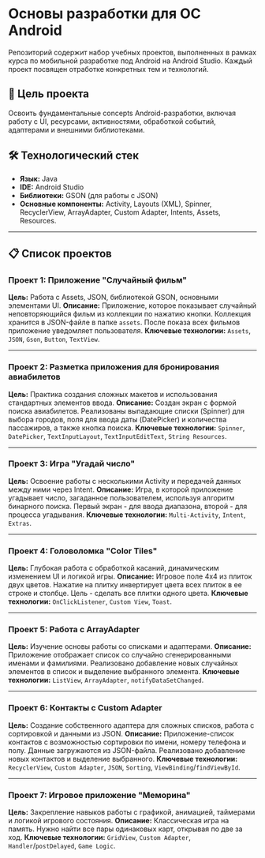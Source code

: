# Основы разработки для ОС Android

Репозиторий содержит набор учебных проектов, выполненных в рамках курса по мобильной разработке под Android на Android Studio. Каждый проект посвящен отработке конкретных тем и технологий.

## 🎯 Цель проекта

Освоить фундаментальные concepts Android-разработки, включая работу с UI, ресурсами, активностями, обработкой событий, адаптерами и внешними библиотеками.

## 🛠 Технологический стек

*   **Язык:** Java
*   **IDE:** Android Studio
*   **Библиотеки:** GSON (для работы с JSON)
*   **Основные компоненты:** Activity, Layouts (XML), Spinner, RecyclerView, ArrayAdapter, Custom Adapter, Intents, Assets, Resources.

---

## 📋 Список проектов

### Проект 1: Приложение "Случайный фильм"
**Цель:** Работа с Assets, JSON, библиотекой GSON, основными элементами UI.
**Описание:** Приложение, которое показывает случайный неповторяющийся фильм из коллекции по нажатию кнопки. Коллекция хранится в JSON-файле в папке `assets`. После показа всех фильмов приложение уведомляет пользователя.
**Ключевые технологии:** `Assets`, `JSON`, `Gson`, `Button`, `TextView`.

---

### Проект 2: Разметка приложения для бронирования авиабилетов
**Цель:** Практика создания сложных макетов и использования стандартных элементов ввода.
**Описание:** Создан экран с формой поиска авиабилетов. Реализованы выпадающие списки (Spinner) для выбора городов, поля для ввода даты (DatePicker) и количества пассажиров, а также кнопка поиска.
**Ключевые технологии:** `Spinner`, `DatePicker`, `TextInputLayout`, `TextInputEditText`, `String Resources`.

---

### Проект 3: Игра "Угадай число"
**Цель:** Освоение работы с несколькими Activity и передачей данных между ними через Intent.
**Описание:** Игра, в которой приложение угадывает число, загаданное пользователем, используя алгоритм бинарного поиска. Первый экран - для ввода диапазона, второй - для процесса угадывания.
**Ключевые технологии:** `Multi-Activity`, `Intent`, `Extras`.

---

### Проект 4: Головоломка "Color Tiles"
**Цель:** Глубокая работа с обработкой касаний, динамическим изменением UI и логикой игры.
**Описание:** Игровое поле 4x4 из плиток двух цветов. Нажатие на плитку инвертирует цвета всех плиток в ее строке и столбце. Цель - сделать все плитки одного цвета.
**Ключевые технологии:** `OnClickListener`, `Custom View`, `Toast`.

---

### Проект 5: Работа с ArrayAdapter
**Цель:** Изучение основы работы со списками и адаптерами.
**Описание:** Приложение отображает список со случайно сгенерированными именами и фамилиями. Реализовано добавление новых случайных элементов в список и выделение выбранного элемента.
**Ключевые технологии:** `ListView`, `ArrayAdapter`, `notifyDataSetChanged`.

---

### Проект 6: Контакты с Custom Adapter
**Цель:** Создание собственного адаптера для сложных списков, работа с сортировкой и данными из JSON.
**Описание:** Приложение-список контактов с возможностью сортировки по имени, номеру телефона и полу. Данные загружаются из JSON-файла. Реализовано добавление новых контактов и выделение выбранного.
**Ключевые технологии:** `RecyclerView`, `Custom Adapter`, `JSON`, `Sorting`, `ViewBinding`/`findViewById`.

---

### Проект 7: Игровое приложение "Меморина"
**Цель:** Закрепление навыков работы с графикой, анимацией, таймерами и логикой игрового состояния.
**Описание:** Классическая игра на память. Нужно найти все пары одинаковых карт, открывая по две за ход.
**Ключевые технологии:** `GridView`, `Custom Adapter`, `Handler`/`postDelayed`, `Game Logic`.
